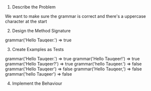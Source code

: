 1. Describe the Problem

We want to make sure the grammar is correct and there's a uppercase character at the start

2. Design the Method Signature

grammar('Hello Tauqeer.') => true


3. Create Examples as Tests

grammar('Hello Tauqeer.') => true
grammar('Hello Tauqeer!') => true
grammar('Hello Tauqeer?') => true
grammar('hello Tauqeer.') => false
grammar('Hello Tauqeer') => false
grammar('Hello Tauqeer,') => false
grammar('hello Tauqeer') => false

4. Implement the Behaviour